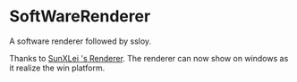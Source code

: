 # SoftWareRenderer
A software renderer followed by ssloy.


Thanks to [SunXLei 's Renderer](https://github.com/SunXLei/SRender/tree/master/platform). The renderer can now show on windows as it realize the win platform.
